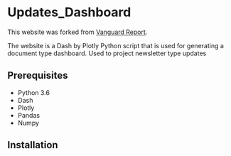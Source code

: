 # Updates_Dashboard
This website was forked from [Vanguard Report](https://github.com/plotly/dash-vanguard-report). 

The website is a Dash by Plotly Python script that is used for generating a document type dashboard. Used to project newsletter type updates 

## Prerequisites 
* Python 3.6
* Dash
* Plotly
* Pandas
* Numpy

## Installation

